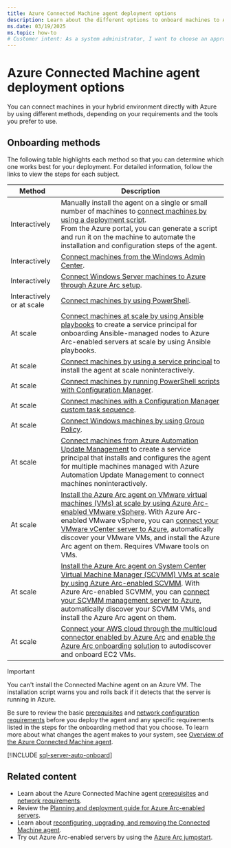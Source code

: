 ```yaml
---
title: Azure Connected Machine agent deployment options
description: Learn about the different options to onboard machines to Azure Arc-enabled servers.
ms.date: 03/19/2025
ms.topic: how-to 
# Customer intent: As a system administrator, I want to choose an appropriate onboarding method for the Connected Machine agent so that I can effectively connect my hybrid machines to Azure for management and monitoring.
---
```


# Azure Connected Machine agent deployment options

You can connect machines in your hybrid environment directly with Azure by using different methods, depending on your requirements and the tools you prefer to use.

## Onboarding methods

The following table highlights each method so that you can determine which one works best for your deployment. For detailed information, follow the links to view the steps for each subject.

| Method | Description |
|--------|-------------|
| Interactively | Manually install the agent on a single or small number of machines to [connect machines by using a deployment script](onboard-portal.md).<br> From the Azure portal, you can generate a script and run it on the machine to automate the installation and configuration steps of the agent.|
| Interactively | [Connect machines from the Windows Admin Center](onboard-windows-admin-center.md). |
| Interactively | [Connect Windows Server machines to Azure through Azure Arc setup](onboard-windows-server.md). |
| Interactively or at scale | [Connect machines by using PowerShell](onboard-powershell.md). |
| At scale | [Connect machines at scale by using Ansible playbooks](onboard-ansible-playbooks.md) to create a service principal for onboarding Ansible-managed nodes to Azure Arc-enabled servers at scale by using Ansible playbooks. |
| At scale | [Connect machines by using a service principal](onboard-service-principal.md) to install the agent at scale noninteractively.|
| At scale | [Connect machines by running PowerShell scripts with Configuration Manager](onboard-configuration-manager-powershell.md).|
| At scale | [Connect machines with a Configuration Manager custom task sequence](onboard-configuration-manager-custom-task.md).|
| At scale | [Connect Windows machines by using Group Policy](onboard-group-policy-powershell.md).|
| At scale | [Connect machines from Azure Automation Update Management](onboard-update-management-machines.md) to create a service principal that installs and configures the agent for multiple machines managed with Azure Automation Update Management to connect machines noninteractively. |
| At scale | [Install the Azure Arc agent on VMware virtual machines (VMs) at scale by using Azure Arc-enabled VMware vSphere](../vmware-vsphere/enable-guest-management-at-scale.md). With Azure Arc-enabled VMware vSphere, you can [connect your VMware vCenter server to Azure](../vmware-vsphere/quick-start-connect-vcenter-to-arc-using-script.md), automatically discover your VMware VMs, and install the Azure Arc agent on them. Requires VMware tools on VMs.|
| At scale | [Install the Azure Arc agent on System Center Virtual Machine Manager (SCVMM) VMs at scale by using Azure Arc-enabled SCVMM](../system-center-virtual-machine-manager/enable-guest-management-at-scale.md). With Azure Arc-enabled SCVMM, you can [connect your SCVMM management server to Azure](../system-center-virtual-machine-manager/quickstart-connect-system-center-virtual-machine-manager-to-arc.md), automatically discover your SCVMM VMs, and install the Azure Arc agent on them. |
| At scale | [Connect your AWS cloud through the multicloud connector enabled by Azure Arc](../multicloud-connector/connect-to-aws.md) and [enable the ](../multicloud-connector/onboard-multicloud-vms-arc.md) [Azure Arc onboarding](../multicloud-connector/onboard-multicloud-vms-arc.md) [solution](../multicloud-connector/onboard-multicloud-vms-arc.md) to autodiscover and onboard EC2 VMs. |

> [!IMPORTANT]
> You can't install the Connected Machine agent on an Azure VM. The installation script warns you and rolls back if it detects that the server is running in Azure.

Be sure to review the basic [prerequisites](prerequisites.md) and [network configuration requirements](network-requirements.md) before you deploy the agent and any specific requirements listed in the steps for the onboarding method that you choose. To learn more about what changes the agent makes to your system, see [Overview of the Azure Connected Machine agent](agent-overview.md).

[!INCLUDE [sql-server-auto-onboard](includes/sql-server-auto-onboard.md)]

## Related content

* Learn about the Azure Connected Machine agent [prerequisites](prerequisites.md) and [network requirements](network-requirements.md).
* Review the [Planning and deployment guide for Azure Arc-enabled servers](plan-at-scale-deployment.md).
* Learn about [reconfiguring, upgrading, and removing the Connected Machine agent](manage-agent.md).
* Try out Azure Arc-enabled servers by using the [Azure Arc jumpstart](https://azurearcjumpstart.com/azure_arc_jumpstart/azure_arc_servers).
